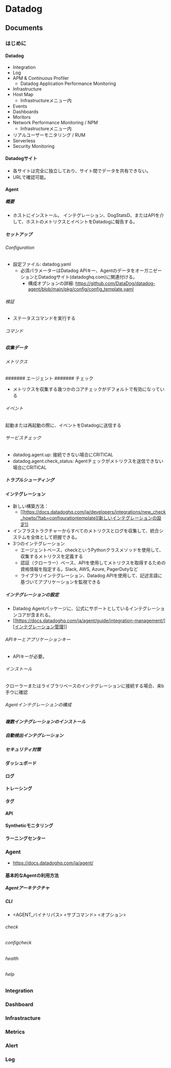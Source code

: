 # Datadog
## Documents
### はじめに
#### Datadog
- Integration
- Log
- APM & Continuous Profiler
  - Datadog Application Performance Monitoring
- Infrastructure
- Host Map
  - Infrastructureメニュー内
- Events
- Dashboards
- Moritors
- Network Performance Monitoring / NPM
  - Infrastructureメニュー内
- リアルユーザーモニタリング / RUM
- Serverless
- Security Monitoring
#### Datadogサイト
- 各サイトは完全に独立しており、サイト間でデータを共有できない。
- URLで確認可能。
#### Agent
##### 概要
- ホストにインストール。
  インテグレーション、DogStatsD、またはAPIを介して、ホストのメトリクスとイベントをDatadogに報告する。
##### セットアップ
###### Configuration
- 設定ファイル: datadog.yaml
  - 必須パラメーターはDatadog APIキー、AgentのデータをオーガニゼーションとDatadogサイト(datadoghq.com)に関連付ける。
    - 構成オプションの詳細: https://github.com/DataDog/datadog-agent/blob/main/pkg/config/config_template.yaml
    
###### 検証
- ステータスコマンドを実行する
###### コマンド
##### 収集データ
###### メトリクス
####### エージェント
####### チェック
- メトリクスを収集する幾つかのコアチェックがデフォルトで有効になっている
  
###### イベント
起動または再起動の際に、イベントをDatadogに送信する

###### サービスチェック
- datadog.agent.up: 接続できない場合にCRITICAL
- datadog.agent.check_status: Agentチェックがメトリクスを送信できない場合にCRITICAL

       
##### トラブルシューティング

#### インテグレーション
- 新しい構築方法：
  - [[https://docs.datadoghq.com/ja/developers/integrations/new_check_howto/?tab=configurationtemplate][新しいインテグレーションの設定]]
- インフラストラクチャーからすべてのメトリクスとログを収集して、統合システムを全体として把握できる。
- 3つのインテグレーション
  - エージェントベース、checkというPythonクラスメソッドを使用して、収集するメトリクスを定義する
  - 認証（クローラー）ベース、APIを使用してメトリクスを取得するための資格情報を指定する。Slack, AWS, Azure, PagerDutyなど
  - ライブラリインテグレーション、Datadog APIを使用して、記述言語に基づいてアプリケーションを監視できる

##### インテグレーションの設定
- Datadog Agentパッケージに、公式にサポートとしているインテグレーションコアが含まれる。
- [[https://docs.datadoghq.com/ja/agent/guide/integration-management/][インテグレーション管理]]

###### APIキーとアプリケーションキー
- APIキーが必要。

###### インストール
クローラーまたはライブラリベースのインテグレーションに接続する場合、来b手ウに確認

###### Agentインテグレーションの構成

##### 複数インテグレーションのインストール
##### 自動検出インテグレーション
##### セキュリティ対策

#### ダッシュボード

#### ログ

#### トレーシング

#### タグ

#### API

#### Syntheticモニタリング

#### ラーニングセンター

### Agent
- https://docs.datadoghq.com/ja/agent/
#### 基本的なAgentの利用方法
##### Agentアーキテクチャ
##### CLI
- <AGENT_バイナリパス> <サブコマンド> <オプション>
###### check
###### configcheck
###### health
###### help
### Integration
### Dashboard
### Infrastracture
### Metrics
### Alert
### Log
## 
